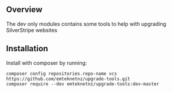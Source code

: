 ## Overview

The dev only modules contains some tools to help with upgrading SilverStripe websites

## Installation

Install with composer by running:

```
composer config repositories.repo-name vcs https://github.com/emteknetnz/upgrade-tools.git
composer require --dev emteknetnz/upgrade-tools:dev-master
```
